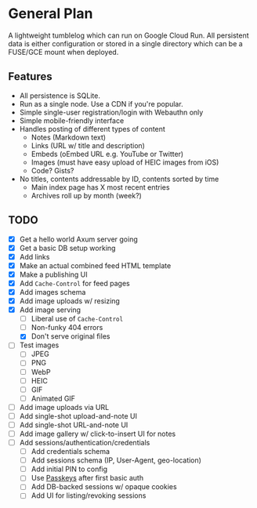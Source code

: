 # General Plan

A lightweight tumblelog which can run on Google Cloud Run. All persistent data is either
configuration or stored in a single directory which can be a FUSE/GCE mount when deployed.

## Features

* All persistence is SQLite.
* Run as a single node. Use a CDN if you're popular.
* Simple single-user registration/login with Webauthn only
* Simple mobile-friendly interface
* Handles posting of different types of content
  * Notes (Markdown text)
  * Links (URL w/ title and description)
  * Embeds (oEmbed URL e.g. YouTube or Twitter)
  * Images (must have easy upload of HEIC images from iOS)
  * Code? Gists?
* No titles, contents addressable by ID, contents sorted by time
  * Main index page has X most recent entries
  * Archives roll up by month (week?)

## TODO

* [x] Get a hello world Axum server going
* [x] Get a basic DB setup working
* [x] Add links
* [x] Make an actual combined feed HTML template
* [x] Make a publishing UI
* [x] Add `Cache-Control` for feed pages
* [x] Add images schema
* [x] Add image uploads w/ resizing
* [x] Add image serving
  * [ ] Liberal use of `Cache-Control`
  * [ ] Non-funky 404 errors
  * [x] Don't serve original files
* [ ] Test images
  * [ ] JPEG
  * [ ] PNG
  * [ ] WebP
  * [ ] HEIC
  * [ ] GIF
  * [ ] Animated GIF
* [ ] Add image uploads via URL
* [ ] Add single-shot upload-and-note UI
* [ ] Add single-shot URL-and-note UI
* [ ] Add image gallery w/ click-to-insert UI for notes
* [ ] Add sessions/authentication/credentials
  * [ ] Add credentials schema
  * [ ] Add sessions schema (IP, User-Agent, geo-location)
  * [ ] Add initial PIN to config
  * [ ] Use [Passkeys](https://www.imperialviolet.org/2022/09/22/passkeys.html) after first basic auth
  * [ ] Add DB-backed sessions w/ opaque cookies
  * [ ] Add UI for listing/revoking sessions
